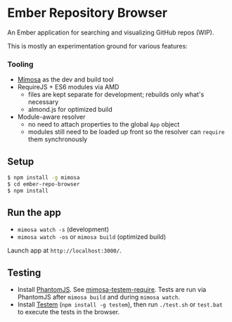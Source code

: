 Ember Repository Browser
==================

An Ember application for searching and visualizing GitHub repos (WIP).

This is mostly an experimentation ground for various features:

### Tooling

- [Mimosa](http://mimosa.io) as the dev and build tool
- RequireJS + ES6 modules via AMD
  - files are kept separate for development; rebuilds only what's necessary
  - almond.js for optimized build
- Module-aware resolver
  - no need to attach properties to the global `App` object
  - modules still need to be loaded up front so the resolver can `require` them synchronously

## Setup

```bash
$ npm install -g mimosa
$ cd ember-repo-browser
$ npm install
```

## Run the app

- `mimosa watch -s` (development)
- `mimosa watch -os` or `mimosa build` (optimized build)

Launch app at `http://localhost:3000/`.

## Testing

- Install [PhantomJS](http://phantomjs.org/). See [mimosa-testem-require](https://github.com/dbashford/mimosa-testem-require#usage). Tests are run via PhantomJS after `mimosa build` and during `mimosa watch`.
- Install [Testem](https://github.com/airportyh/testem) (`npm install -g testem`), then run `./test.sh` or `test.bat` to execute the tests in the browser.
